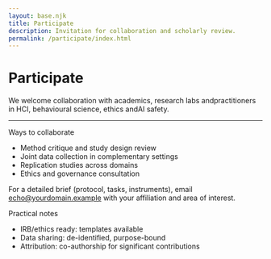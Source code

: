 ```yaml
---
layout: base.njk
title: Participate
description: Invitation for collaboration and scholarly review.
permalink: /participate/index.html
---
```


<div class="col span-12">
  <h1>Participate</h1>
  <p class="lede">We welcome collaboration with academics, research labs andpractitioners in HCI, behavioural science, ethics andAI safety.</p>
  <hr class="rule">
</div>

<div class="col span-7">
  <div class="kicker">Ways to collaborate</div>
  <ul>
    <li>Method critique and study design review</li>
    <li>Joint data collection in complementary settings</li>
    <li>Replication studies across domains</li>
    <li>Ethics and governance consultation</li>
  </ul>
  <p>For a detailed brief (protocol, tasks, instruments), email <a href="mailto:echo@yourdomain.example">echo@yourdomain.example</a> with your affiliation and area of interest.</p>
</div>

<div class="col span-5">
  <div class="callout">
    <div class="kicker">Practical notes</div>
    <ul class="list-plain">
      <li>IRB/ethics ready: templates available</li>
      <li>Data sharing: de-identified, purpose-bound</li>
      <li>Attribution: co-authorship for significant contributions</li>
    </ul>
  </div>
</div>
